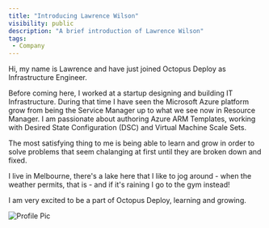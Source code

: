 ```yaml
---
title: "Introducing Lawrence Wilson"
visibility: public
description: "A brief introduction of Lawrence Wilson"
tags:
 - Company
---
```


Hi, my name is Lawrence and have just joined Octopus Deploy as Infrastructure Engineer.

Before coming here, I worked at a startup designing and building IT Infrastructure. During that time I have seen the Microsoft Azure platform grow from being the Service Manager up to what we see now in Resource Manager. I am passionate about authoring Azure ARM Templates, working with Desired State Configuration (DSC) and Virtual Machine Scale Sets.

The most satisfying thing to me is being able to learn and grow in order to solve problems that seem chalanging at first until they are broken down and fixed. 

I live in Melbourne, there's a lake here that I like to jog around - when the weather permits, that is - and if it's raining I go to the gym instead!

I am very excited to be a part of Octopus Deploy, learning and growing.

![Profile Pic](https://i.octopus.com/site/team/avatar-lawrence-140.png)



